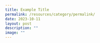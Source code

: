 ```yaml
---
title: Example Title
permalink: /resources/category/permalink/
date: 2023-10-11
layout: post
description: ""
image: ""
---
```

